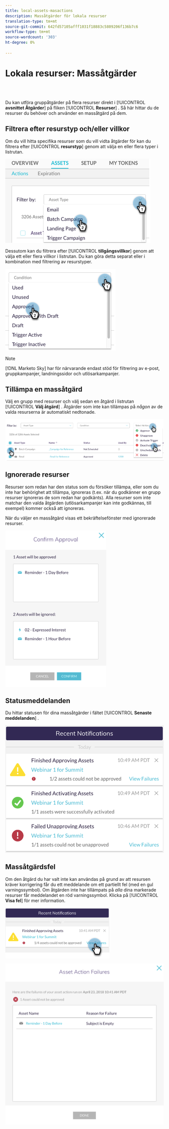 ```yaml
---
title: local-assets-masactions
description: Massåtgärder för lokala resurser
translation-type: tm+mt
source-git-commit: 642fd57105afff1031f18883c5809206f136b7c6
workflow-type: tm+mt
source-wordcount: '303'
ht-degree: 0%

---
```



# Lokala resurser: Massåtgärder

<br> 

Du kan utföra gruppåtgärder på flera resurser direkt i [!UICONTROL **avsnittet Åtgärder**] på fliken [!UICONTROL **Resurser**] . Så här hittar du de resurser du behöver och använder en massåtgärd på dem.

## Filtrera efter resurstyp och/eller villkor

Om du vill hitta specifika resurser som du vill vidta åtgärder för kan du filtrera efter [!UICONTROL **resurstyp**] genom att välja en eller flera typer i listrutan.

![Bild ett](/help/sky/assets/programs/local-assets-mass-actions/local-assets-mass-actions-1.png)

Dessutom kan du filtrera efter [!UICONTROL **tillgångsvillkor**] genom att välja ett eller flera villkor i listrutan. Du kan göra detta separat eller i kombination med filtrering av resurstyper.

![Bild två](/help/sky/assets/programs/local-assets-mass-actions/local-assets-mass-actions-2.png)

>[!NOTE]
>
>[!DNL Marketo Sky] har för närvarande endast stöd för filtrering av e-post, gruppkampanjer, landningssidor och utlösarkampanjer.

## Tillämpa en massåtgärd

Välj en grupp med resurser och välj sedan en åtgärd i listrutan [!UICONTROL **Välj åtgärd**] . Åtgärder som inte kan tillämpas på _någon_ av de valda resurserna är automatiskt nedtonade.

![Bild tre](/help/sky/assets/programs/local-assets-mass-actions/local-assets-mass-actions-3.png)

## Ignorerade resurser

Resurser som redan har den status som du försöker tillämpa, eller som du inte har behörighet att tillämpa, ignoreras (t.ex. när du godkänner en grupp resurser ignoreras de som redan har godkänts). Alla resurser som inte matchar den valda åtgärden (utlösarkampanjer kan inte godkännas, till exempel) kommer också att ignoreras.

När du väljer en massåtgärd visas ett bekräftelsefönster med ignorerade resurser.

![Bild fyra](/help/sky/assets/programs/local-assets-mass-actions/local-assets-mass-actions-4.png)

## Statusmeddelanden

Du hittar statusen för dina massåtgärder i fältet [!UICONTROL **Senaste meddelanden**] .

![Bild fem](/help/sky/assets/programs/local-assets-mass-actions/local-assets-mass-actions-5.png)

## Massåtgärdsfel

Om den åtgärd du har valt inte kan användas på grund av att resursen kräver korrigering får du ett meddelande om ett partiellt fel (med en gul varningssymbol). Om åtgärden inte har tillämpats på _alla_ dina markerade resurser får meddelandet en röd varningssymbol. Klicka på [!UICONTROL **Visa fel**] för mer information.

![Bild sex](/help/sky/assets/programs/local-assets-mass-actions/local-assets-mass-actions-6.png)

![Bild sju](/help/sky/assets/programs/local-assets-mass-actions/local-assets-mass-actions-7.png)
